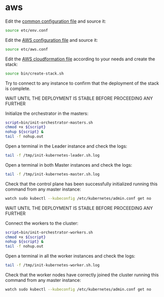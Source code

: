 # aws

Edit the [common configuration file](etc/env.conf) and source it:
```bash
source etc/env.conf
```
Edit the [AWS configuration file](etc/aws.conf) and source it:
```bash
source etc/aws.conf
```
Edit the [AWS cloudformation file](etc/cloudformation/infra-3masters-3workers-https.yaml) according to your needs and create the stack:
```bash
source bin/create-stack.sh
```
Try to connect to any instance to confirm that the deployment of the stack is complete.

WAIT UNTIL THE DEPLOYMENT IS STABLE BEFORE PROCEEDING ANY FURTHER

Initialize the orchestrator in the masters:
```bash
script=bin/init-orchestrator-masters.sh
chmod +x ${script}
nohup ${script} &
tail -f nohup.out
```
Open a terminal in the Leader instance and check the logs:
```bash
tail -f /tmp/init-kubernetes-leader.sh.log
```
Open a terminal in both Master instances and check the logs:
```bash
tail -f /tmp/init-kubernetes-master.sh.log
```
Check that the control plane has been successfully initialized running this command from any master instance:
```bash
watch sudo kubectl --kubeconfig /etc/kubernetes/admin.conf get no
```
WAIT UNTIL THE DEPLOYMENT IS STABLE BEFORE PROCEEDING ANY FURTHER

Connect the workers to the cluster:
```bash
script=bin/init-orchestrator-workers.sh
chmod +x ${script}
nohup ${script} &
tail -f nohup.out
```
Open a terminal in all the worker instances and check the logs:
```bash
tail -f /tmp/init-kubernetes-worker.sh.log
```
Check that the worker nodes have correctly joined the cluster running this command from any master instance:
```bash
watch sudo kubectl --kubeconfig /etc/kubernetes/admin.conf get no
```
